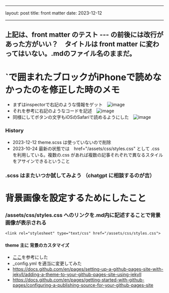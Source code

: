 <link rel="stylesheet" type="text/css" href="/assets/css/styles.css">

---

layout: post
title: front matter
date: 2023-12-12

---

## 上記は、front matter のテスト --- の前後には改行があった方がいい？　タイトルは front matter に変わってはいない。.mdのファイル名のままだ。 

# `で囲まれたブロックがiPhoneで読めなかったのを修正した時のメモ
* まずはinspectorで右記のような情報をゲット　![image](https://github.com/jamad/jamad.github.io/assets/949913/21df9df4-5514-4120-a692-a6ff64f692a1)
* それを参考に右記のようなコードを記述　![image](https://github.com/jamad/jamad.github.io/assets/949913/d2ed96e7-ae37-4b05-b2f5-e510ec0acb00)
* 同様にしてボタンの文字もiOSのSafariで読めるようにした　![image](https://github.com/jamad/jamad.github.io/assets/949913/6f34ef6e-2b32-4e58-ad77-b3b8b5de56ae)

### History
* 2023-12-12 theme.scss は使っていないので削除
* 2023-10-24 最新の状態では　href="/assets/css/styles.css" として .css を利用している。複数の.css があれば複数の記事それぞれで異なるスタイルをアサインできるということ

###  .scss はまたいつか試してみよう   （chatgpt に相談するのが吉）


# 背景画像を設定するためにしたこと

### /assets/css/styles.css へのリンクを.md内に記述することで背景画像が表示される
```
<link rel="stylesheet" type="text/css" href="/assets/css/styles.css">
```

#### theme 主に 背景のカスタマイズ
* [ここ](http://pavelmakhov.com/jekyll-clean-dark/2016/09/customizations/)を参考にした
* _config.yml を適当に変更してみた 
* https://docs.github.com/en/pages/setting-up-a-github-pages-site-with-jekyll/adding-a-theme-to-your-github-pages-site-using-jekyll
* https://docs.github.com/en/pages/getting-started-with-github-pages/configuring-a-publishing-source-for-your-github-pages-site

